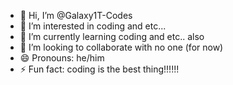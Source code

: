 - 👋 Hi, I’m @Galaxy1T-Codes
- 👀 I’m interested in coding and etc...
- 🌱 I’m currently learning coding and etc.. also
- 💞️ I’m looking to collaborate with no one (for now)
- 😄 Pronouns: he/him
- ⚡ Fun fact: coding is the best thing!!!!!!

<!---
Galaxy1T-Codes/Galaxy1T-Codes is a ✨ special ✨ repository because its `README.md` (this file) appears on your GitHub profile.
You can click the Preview link to take a look at your changes.
--->

